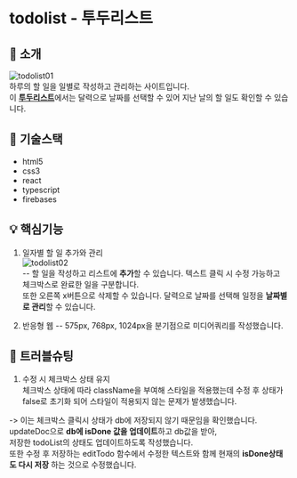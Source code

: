 # todolist - 투두리스트

## 🙋 소개
![todolist01](https://github.com/Yeoreum-Han/ts_todolist/assets/127937169/2a7f7ae3-446b-4098-ad74-d908b2ced0d3)  
 하루의 할 일을 일별로 작성하고 관리하는 사이트입니다.  
 이 [**투두리스트**](https://reactts-todolist.web.app/)에서는 달력으로 날짜를 선택할 수 있어 지난 날의 할 일도 확인할 수 있습니다.
  
## 📖 기술스택
 * html5
 * css3
 * react 
 * typescript
 * firebases
  
## 💡 핵심기능  
1. 일자별 할 일 추가와 관리  
![todolist02](https://github.com/Yeoreum-Han/ts_todolist/assets/127937169/9977c726-691f-4053-a084-bc0e0cdb32aa)   
-- 할 일을 작성하고 리스트에 **추가**할 수 있습니다.
텍스트 클릭 시 수정 가능하고 체크박스로 완료한 일을 구분합니다.  
또한 오른쪽 x버튼으로 삭제할 수 있습니다.
달력으로 날짜를 선택해 일정을 **날짜별로 관리**할 수 있습니다.  
  
2. 반응형 웹
-- 575px, 768px, 1024px을 분기점으로 미디어쿼리를 작성했습니다.  
  
## 🤔 트러블슈팅
1. 수정 시 체크박스 상태 유지  
체크박스 상태에 따라 className을 부여해 스타일을 적용했는데 수정 후 상태가 false로 초기화 되어 스타일이 적용되지 않는 문제가 발생했습니다.  
   
-> 이는 체크박스 클릭시 상태가 db에 저장되지 않기 때문임을 확인했습니다.   updateDoc으로 **db에 isDone 값을 업데이트**하고 db값을 받아,  
저장한 todoList의 상태도 업데이트하도록 작성했습니다.   
또한 수정 후 저장하는 editTodo 함수에서 수정한 텍스트와 함께 현재의 **isDone상태도 다시 저장** 하는 것으로 수정했습니다. 
